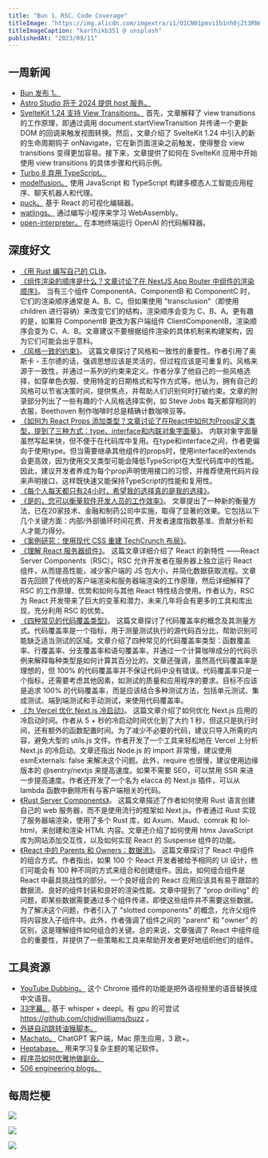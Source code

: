 ```yaml
---
title: "Bun 1、RSC、Code Coverage"
titleImage: "https://img.alicdn.com/imgextra/i1/O1CN01pmviIb1nh0jZt3RN6_!!6000000005120-0-tps-1920-1096.jpg"
titleImageCaption: "karthikb351 @ unsplash"
publishedAt: "2023/09/11"
---
```


## 一周新闻

- [Bun 发布 1。](https://bun.sh/blog/bun-v1.0)
- [Astro Studio 将于 2024 提供 host 服务。](https://studio.astro.build/)
- [SvelteKit 1.24 支持 View Transitions。](https://svelte.dev/blog/view-transitions) 首先，文章解释了 view transitions 的工作原理，即通过调用 document.startViewTransition 并传递一个更新 DOM 的回调来触发视图转换。然后，文章介绍了 SvelteKit 1.24 中引入的新的生命周期钩子 onNavigate，它在新页面渲染之前触发，使得整合 view transitions 变得更加容易。接下来，文章提供了如何在 SvelteKit 应用中开始使用 view transitions 的具体步骤和代码示例。
- [Turbo 8 弃用 TypeScript。](https://world.hey.com/dhh/turbo-8-is-dropping-typescript-70165c01)
- [modelfusion。](https://github.com/lgrammel/modelfusion) 使用 JavaScript 和 TypeScript 构建多模态人工智能应用程序、聊天机器人和代理。
- [puck。](https://github.com/measuredco/puck) 基于 React 的可视化编辑器。
- [watlings。](https://github.com/EmNudge/watlings) 通过编写小程序来学习 WebAssembly。
- [open-interpreter。](https://github.com/KillianLucas/open-interpreter) 在本地终端运行 OpenAI 的代码解释器。

## 深度好文

- [《用 Rust 编写自己的 CLI》](https://noobscience.medium.com/writing-your-own-cli-in-rust-921824516c80)。
- [《组件渲染的顺序是什么？文章讨论了在 NextJS App Router 中组件的渲染顺序》](https://www.pronextjs.dev/what-s-the-order-of-component-rendering)。 当有三个组件 ComponentA、ComponentB 和 ComponentC 时，它们的渲染顺序通常是 A、B、C。但如果使用 "transclusion"（即使用 children 进行容纳）来改变它们的结构，渲染顺序会变为 C、B、A。更有趣的是，如果将 ComponentB 更改为客户端组件 ClientComponentB，渲染顺序会变为 C、A、B。文章建议不要根据组件渲染的具体机制来构建架构，因为它们可能会出乎意料。
- [《风格一致的约束》](https://stephanango.com/style)。 这篇文章探讨了风格和一致性的重要性。作者引用了奥斯卡・王尔德的话，强调思想应该是灵活的，但过程应该是可重复的。风格来源于一致性，并通过一系列的约束来定义。作者分享了他自己的一些风格选择，如穿单色衣服、使用特定的日期格式和写作方式等。他认为，拥有自己的风格可以节省决策时间，提供焦点，并帮助人们识别何时打破约束。文章的附录部分列出了一些有趣的个人风格选择实例，如 Steve Jobs 每天都穿相同的衣服，Beethoven 制作咖啡时总是精确计数咖啡豆等。
- [《如何为 React Props 添加类型？文章讨论了在React中如何为Props定义类型，提到了三种方式：type、interface和内联对象字面量》](https://twitter.com/mattpocockuk/status/1698642590193619025)。 内联对象字面量虽然写起来快，但不便于在代码库中复用。在type和interface之间，作者更偏向于使用type。但当需要继承其他组件的props时，使用interface的extends会更高效，因为使用交叉类型可能会降低TypeScript在大型代码库中的性能。因此，建议开发者养成为每个prop声明使用接口的习惯，并推荐使用代码片段来声明接口，这样既快速又能保持TypeScript的性能和复用性。
- [《每个人每天都只有24小时，希望我的选择真的是我的选择》](https://justinyan.me/post/5790)。
- [《是的，您可以衡量软件开发人员的工作效率》](https://www.mckinsey.com/industries/technology-media-and-telecommunications/our-insights/yes-you-can-measure-software-developer-productivity)。 文章提出了一种新的衡量方法，已在20家技术、金融和制药公司中实施，取得了显著的效果。它包括以下几个关键方面：内部/外部循环时间花费、开发者速度指数基准、贡献分析和人才能力得分。
- [《案例研究：使用现代 CSS 重建 TechCrunch 布局》](https://ishadeed.com/article/rebuilding-techcrunch-modern-css)。
- [《理解 React 服务器组件》](https://www.joshwcomeau.com/react/server-components/)。 这篇文章详细介绍了 React 的新特性 ——React Server Components（RSC）。RSC 允许开发者在服务器上独立运行 React 组件，从而提高性能，减少客户端的 JS 包大小，并简化数据获取流程。文章首先回顾了传统的客户端渲染和服务器端渲染的工作原理，然后详细解释了 RSC 的工作原理、优势和如何与其他 React 特性结合使用。作者认为，RSC 为 React 开发带来了巨大的变革和潜力，未来几年将会有更多的工具和库出现，充分利用 RSC 的优势。
- [《四种常见的代码覆盖类型》](https://web.dev/ta-code-coverage/)。 这篇文章探讨了代码覆盖率的概念及其测量方式。代码覆盖率是一个指标，用于测量测试执行的源代码百分比，帮助识别可能缺乏适当测试的区域。文章介绍了四种常见的代码覆盖率类型：函数覆盖率、行覆盖率、分支覆盖率和语句覆盖率，并通过一个计算咖啡成分的代码示例来解释每种类型是如何计算其百分比的。文章还强调，虽然高代码覆盖率是理想的，但 100% 的代码覆盖率并不保证代码中没有错误。代码覆盖率只是一个指标，还需要考虑其他因素，如测试的质量和应用程序的要求。目标不应该是追求 100% 的代码覆盖率，而是应该结合多种测试方法，包括单元测试、集成测试、端到端测试和手动测试，来使用代码覆盖率。
- [《为 Vercel 优化 Next.js 冷启动》](https://holocron.so/blog/optimizing-next.js-cold-starts-for-vercel)。 这篇文章介绍了如何优化 Next.js 应用的冷启动时间。作者从 5 + 秒的冷启动时间优化到了大约 1 秒，但这只是执行时间，还有额外的函数配置时间。为了减少不必要的代码，建议只导入所需的内容，避免大型的 utils.js 文件。作者开发了一个工具来轻松地在 Vercel 上分析 Next.js 的冷启动。文章还指出 Node.js 的 import 非常慢，建议使用 esmExternals: false 来解决这个问题。此外，require 也很慢，建议使用边缘版本的 @sentry/nextjs 来提高速度。如果不需要 SEO，可以禁用 SSR 来进一步提高速度。作者还开发了一个名为 elacca 的 Next.js 插件，可以从 lambda 函数中删除所有与客户端相关的代码。
- [《Rust Server Components》](https://anto.pt/articles/rust-server-components)。 这篇文章描述了作者如何使用 Rust 语言创建自己的 web 服务器，而不是使用流行的框架如 Next.js。作者通过 Rust 实现了服务器端渲染，使用了多个 Rust 库，如 Axum、Maud、comrak 和 lol-html，来创建和渲染 HTML 内容。文章还介绍了如何使用 htmx JavaScript 库为网站添加交互性，以及如何实现 React 的 Suspense 组件的功能。
- [《React 中的 Parents 和 Owners：数据流》](https://julesblom.com/writing/parents-owners-data-flow)。 这篇文章探讨了 React 中组件的组合方式。作者指出，如果 100 个 React 开发者被给予相同的 UI 设计，他们可能会有 100 种不同的方式来组合和创建组件。因此，如何组合组件是 React 中最具挑战性的部分。一个良好组合的 React 应用应该具有易于跟踪的数据流、良好的组件封装和良好的渲染性能。文章中提到了 "prop drilling" 的问题，即某些数据需要通过多个组件传递，即使这些组件并不需要这些数据。为了解决这个问题，作者引入了 "slotted components" 的概念，允许父组件将内容放入子组件中。此外，作者强调了组件之间的 "parent" 和 "owner" 的区别，这是理解组件如何组合的关键。总的来说，文章强调了 React 中组件组合的重要性，并提供了一些策略和工具来帮助开发者更好地组织他们的组件。

## 工具资源

- [YouTube Dubbing。](https://chrome.google.com/webstore/detail/youtube-subsound/ohjehnjdpnambhdcalhoabplbiclekhp) 这个 Chrome 插件的功能是把外语视频里的语音替换成中文语音。
- [33字幕。](https://www.33subs.com/) 基于 whisper + deepl。有 gpu 的可尝试 https://github.com/chidiwilliams/buzz 。
- [外链自动跳转油猴脚本。](https://greasyfork.org/zh-CN/scripts/462796-%E5%A4%96%E9%93%BE%E8%87%AA%E5%8A%A8%E8%B7%B3%E8%BD%AC)
- [Machato。](https://untimelyunicorn.gumroad.com/l/machato) ChatGPT 客户端，Mac 原生应用，3 欧+。
- [Heptabase。](https://heptabase.com/) 用来学习复杂主题的笔记软件。
- [程序员如何优雅地做副业。](https://github.com/easychen/lean-side-bussiness)
- [506 engineering blogs。](https://engineeringblogs.xyz/)

## 每周烂梗

![](https://img.alicdn.com/imgextra/i2/O1CN01nBPHtA1a5NBIRxuiQ_!!6000000003278-0-tps-720-960.jpg)

![](https://img.alicdn.com/imgextra/i3/O1CN01nQKMX523IlcUcaT8i_!!6000000007233-0-tps-1250-842.jpg)

![](https://img.alicdn.com/imgextra/i1/O1CN01IWOEa11TXaGZZpWjY_!!6000000002392-0-tps-427-720.jpg)
